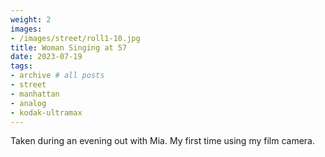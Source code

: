 ```yaml
---
weight: 2
images:
- /images/street/roll1-10.jpg
title: Woman Singing at 57
date: 2023-07-19
tags:
- archive # all posts
- street
- manhattan
- analog
- kodak-ultramax
---
```


Taken during an evening out with Mia. My first time using my film camera.
